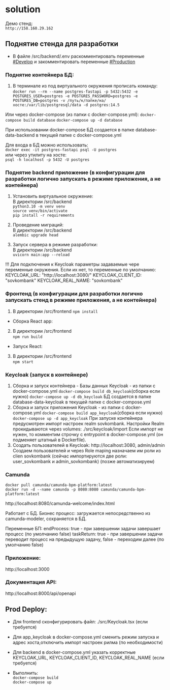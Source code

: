 # solution
Демо стенд:  
```http://158.160.29.162```

## Поднятие стенда для разработки

- В файле /src/backend/.env раскомментировать переменные <u>#Develop</u> и закомментировать переменные <u>#Production</u>  

### Поднятие контейнера БД:  
1) В терминале из под виртуального окружения прописать команду:    
```docker run --rm --name postgres-fastapi -p 5432:5432 -e POSTGRES_USER=postgres -e POSTGRES_PASSWORD=postgres -e POSTGRES_DB=postgres -v /путь/к/папке/на/хосте:/var/lib/postgresql/data -d postgres:14.5```  

Или через docker-compose (из папки c docker-compose.yml):
```docker-compose build database```
```docker-compose up -d database```

При использовании docker-compose БД создается в папке database-data-backend в текущей папке с docker-compose.yml

Для входа в БД можно использовать:  
```docker exec -it postgres-fastapi psql -U postgres```   
или через утилиту на хосте:  
```psql -h localhost -p 5432 -U postgres```

### Поднятие backend приложение (в конфигурации для разработки логично запускать в режиме приложения, а не контейнера)
1) Установить виртуальное окружение:  
В директории /src/backend   
```python3.10 -m venv venv```  
```source venv/bin/activate```  
```pip install -r requirements```

2) Проведение миграций:  
В директории /src/backend  
```alembic upgrade head```  

3) Запуск сервера в режиме разработки:  
В директории /src/backend    
```uvicorn main:app --reload```

!!! Для подключения к Keycloak параметры задаваемые чере переменные окружения. Если их нет, то переменные по умолчанию:
KEYCLOAK_URL: "http://localhost:3080/"
KEYCLOAK_CLIENT_ID: "sovkombank"
KEYCLOAK_REAL_NAME: "sovkombank"

### Фронтенд (в конфигурации для разработки логично запускать стенд в режиме приложения, а не контейнера)
1) В директории /src/frontend
```npm install```  
- Сборка React app:  
2) В директории /src/frontend  
```npm run build```
- Запуск React:  
3) В директории /src/frontend  
```npm start```

### Keycloak (запуск в контейнере)
1) Сборка и запуск контейнера - Базы данных Keycloak - из папки c docker-compose.yml
```docker-compose build db_keycloak```(сборка если нужно)
```docker-compose up -d db_keycloak```
БД создается в папке database-data-keycloak в текущей папке с docker-compose.yml
2) Сборка и запуск приложения Keycloak - из папки c docker-compose.yml
```docker-compose build app_keycloak```(сборка если нужно)
```docker-compose up -d app_keycloak```
При запуске контейнера предусмотрен импорт настроек realm sovkombank. Настройки Realm прокидываются через volumes: ./src/keycloak/import
Если импорт не нужен, то комментим строчку с entrypoint в docker-compose.yml (он подменяет штатный в Dockerfile).
3) Создать пользователей в Keycloak: http://localhost:3080, admin/admin
Создаем пользователей и через Role maping назначаем им роли из clien sovkombank (сейчас импортируются две роли: user_sovkombank и admin_sovkombank)
(позже автоматизируем)


### Camunda
```docker pull camunda/camunda-bpm-platform:latest```  
```docker run -d --name camunda -p 8080:8080 camunda/camunda-bpm-platform:latest```   

http://localhost:8080/camunda-welcome/index.html  

Работает с БД.
Бизнес процесс: загружается непосредственно из camunda-modeler, сохраняется в БД.

Переменные БП:
endProcess: true - при завершении задачи завершает процесс (по умолчанию false)
taskReturn: true - при завершении задачи переводит процесс на предыдущую задачу, false - переходим далее (по умолчанию false)

### Приложение:  

http://localhost:3000  

### Документация API:  

http://localhost:8000/api/openapi  

## Prod Deploy:  

- Для frontend сконфигурировать файл: ./src/Keycloak.tsx (если требуется)
- Для app_keycloak в docker-compose.yml сменить режим запуска и адрес хоста,отключить импорт настроек рилма (по необходимости)
- Для backend в docker-compose.yml указать корректные KEYCLOAK_URL, KEYCLOAK_CLIENT_ID, KEYCLOAK_REAL_NAME (если требуется)

- Выполнить:  
```docker-compose build```   
```docker-compose up```